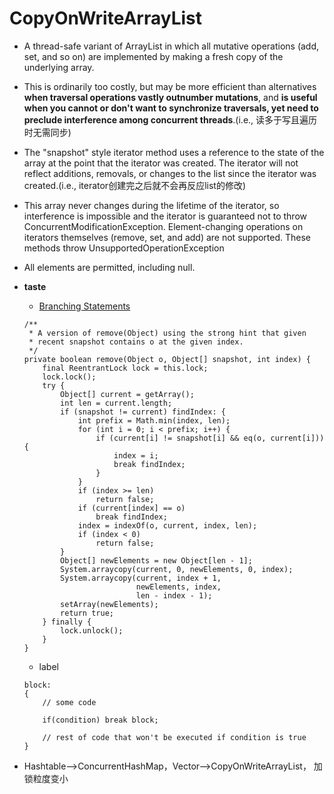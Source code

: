 # CopyOnWriteArrayList

- A thread-safe variant of ArrayList in which all mutative operations (add, set, and so on) are implemented by making a fresh copy of the underlying array.

- This is ordinarily too costly, but may be more efficient than alternatives **when traversal operations vastly outnumber mutations**, and **is useful when you cannot or don't want to synchronize traversals, yet need to preclude interference among concurrent threads**.(i.e., 读多于写且遍历时无需同步)

- The "snapshot" style iterator method uses a reference to the state of the array at the point that the iterator was created. The iterator will not reflect additions, removals, or changes to the list since the iterator was created.(i.e., iterator创建完之后就不会再反应list的修改)

- This array never changes during the lifetime of the iterator, so interference is impossible and the iterator is guaranteed not to throw ConcurrentModificationException. Element-changing operations on iterators themselves (remove, set, and add) are not supported. These methods throw UnsupportedOperationException

- All elements are permitted, including null.

- **taste**
    - [Branching Statements](https://docs.oracle.com/javase/tutorial/java/nutsandbolts/branch.html) 
    ```
    /**
     * A version of remove(Object) using the strong hint that given
     * recent snapshot contains o at the given index.
     */
    private boolean remove(Object o, Object[] snapshot, int index) {
        final ReentrantLock lock = this.lock;
        lock.lock();
        try {
            Object[] current = getArray();
            int len = current.length;
            if (snapshot != current) findIndex: {
                int prefix = Math.min(index, len);
                for (int i = 0; i < prefix; i++) {
                    if (current[i] != snapshot[i] && eq(o, current[i])) {
                        index = i;
                        break findIndex;
                    }
                }
                if (index >= len)
                    return false;
                if (current[index] == o)
                    break findIndex;
                index = indexOf(o, current, index, len);
                if (index < 0)
                    return false;
            }
            Object[] newElements = new Object[len - 1];
            System.arraycopy(current, 0, newElements, 0, index);
            System.arraycopy(current, index + 1,
                             newElements, index,
                             len - index - 1);
            setArray(newElements);
            return true;
        } finally {
            lock.unlock();
        }
    }
    
    ```
    
    - label 
    ```
    block:
    {
        // some code
    
        if(condition) break block;
    
        // rest of code that won't be executed if condition is true
    }

    ```
 
- Hashtable-->ConcurrentHashMap，Vector-->CopyOnWriteArrayList， 加锁粒度变小
